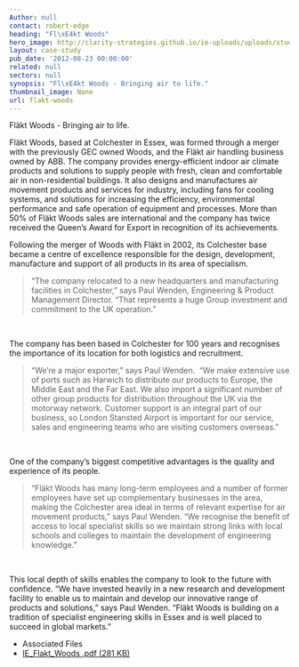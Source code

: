 ```yaml
---
Author: null
contact: robert-edge
heading: "Fl\xE4kt Woods"
hero_image: http://clarity-strategies.github.io/ie-uploads/uploads/studies/Flaktwood_banner.jpg
layout: case-study
pub_date: '2012-08-23 00:00:00'
related: null
sectors: null
synopsis: "Fl\xE4kt Woods - Bringing air to life."
thumbnail_image: None
url: flakt-woods
---
```


<p>Fläkt Woods - Bringing air to life.</p><p>Fläkt Woods, based at Colchester in Essex, was formed through a merger with the previously GEC owned Woods, and the Fläkt air handling business owned by ABB. The company provides energy-efficient indoor air climate products and solutions to supply people with fresh, clean and comfortable air in non-residential buildings. It also designs and manufactures air movement products and services for industry, including fans for cooling systems, and solutions for increasing the efficiency, environmental performance and safe operation of equipment and processes. More than 50% of Fläkt Woods sales are international and the company has twice received the Queen’s Award for Export in recognition of its achievements.</p><p>Following the merger of Woods with Fläkt in 2002, its Colchester base became a centre of excellence responsible for the design, development, manufacture and support of all products in its area of specialism.</p><blockquote><p>“The company relocated to a new headquarters and manufacturing facilities in Colchester,” says Paul Wenden, Engineering &amp; Product Management Director. “That represents a huge Group investment and commitment to the UK operation.”</p></blockquote><p> </p><p>The company has been based in Colchester for 100 years and recognises the importance of its location for both logistics and recruitment.</p><blockquote><p>“We’re a major exporter,” says Paul Wenden.  “We make extensive use of ports such as Harwich to distribute our products to Europe, the Middle East and the Far East. We also import a significant number of other group products for distribution throughout the UK via the motorway network. Customer support is an integral part of our business, so London Stansted Airport is important for our service, sales and engineering teams who are visiting customers overseas.”</p></blockquote><p> </p><p>One of the company’s biggest competitive advantages is the quality and experience of its people.</p><blockquote><p>“Fläkt Woods has many long-term employees and a number of former employees have set up complementary businesses in the area, making the Colchester area ideal in terms of relevant expertise for air movement products,” says Paul Wenden. “We recognise the benefit of access to local specialist skills so we maintain strong links with local schools and colleges to maintain the development of engineering knowledge.”</p></blockquote><p> </p><p>This local depth of skills enables the company to look to the future with confidence. “We have invested heavily in a new research and development facility to enable us to maintain and develop our innovative range of products and solutions,” says Paul Wenden. “Fläkt Woods is building on a tradition of specialist engineering skills in Essex and is well placed to succeed in global markets.”</p> <ul class='downloadable-files'><li class='header'>Associated Files</li><li><a alt='' class='btn' href='//clarity-strategies.github.io/ie-uploads/uploads/studies/IE_Flakt_Woods.pdf' target='_blank'>IE_Flakt_Woods .pdf <span>(281 KB)</span></a></li></ul>